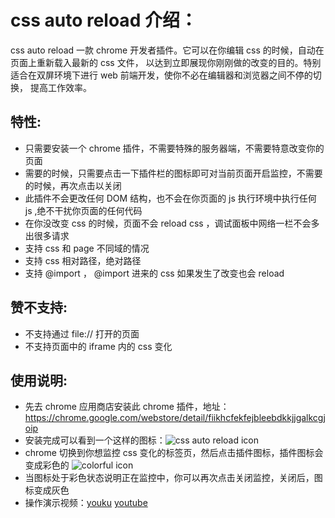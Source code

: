 css auto reload 介绍：
======================
css auto reload 一款 chrome 开发者插件。它可以在你编辑 css 的时候，自动在页面上重新载入最新的 css 文件，
以达到立即展现你刚刚做的改变的目的。特别适合在双屏环境下进行 web 前端开发，使你不必在编辑器和浏览器之间不停的切换，
提高工作效率。

特性:
----------------------
* 只需要安装一个 chrome 插件，不需要特殊的服务器端，不需要特意改变你的页面
* 需要的时候，只需要点击一下插件栏的图标即可对当前页面开启监控，不需要的时候，再次点击以关闭
* 此插件不会更改任何 DOM 结构，也不会在你页面的 js 执行环境中执行任何 js ,绝不干扰你页面的任何代码
* 在你没改变 css 的时候，页面不会 reload css ，调试面板中网络一栏不会多出很多请求
* 支持 css 和 page 不同域的情况
* 支持 css 相对路径，绝对路径
* 支持 @import ， @import 进来的 css 如果发生了改变也会 reload


赞不支持:
----------------------
* 不支持通过 file:// 打开的页面
* 不支持页面中的 iframe 内的 css 变化


使用说明:
---------------------
* 先去 chrome 应用商店安装此 chrome 插件，地址：https://chrome.google.com/webstore/detail/fiikhcfekfejbleebdkkjjgalkcgjoip
* 安装完成可以看到一个这样的图标：![css auto reload icon](http://static.allenm.me/imgs/icon-unactive.png)
* chrome 切换到你想监控 css 变化的标签页，然后点击插件图标，插件图标会变成彩色的 ![colorful icon](http://static.allenm.me/imgs/icon-active.png)
* 当图标处于彩色状态说明正在监控中，你可以再次点击关闭监控，关闭后，图标变成灰色
* 操作演示视频：[youku](http://v.youku.com/v_show/id_XMzU3MDc5NzI0.html "css auto reload") [youtube](http://www.youtube.com/watch?v=pQgBr5JmxIs&feature=youtu.be "css auto reload")

